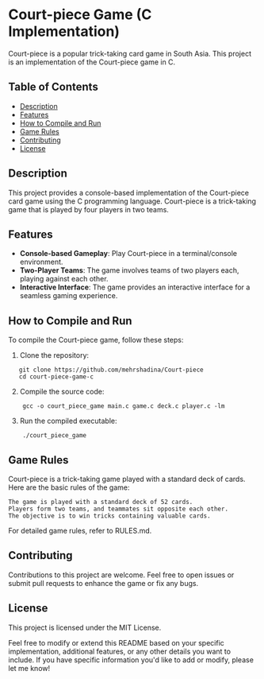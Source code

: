 # Court-piece Game (C Implementation)

Court-piece is a popular trick-taking card game in South Asia. This project is an implementation of the Court-piece game in C.

## Table of Contents

- [Description](#description)
- [Features](#features)
- [How to Compile and Run](#how-to-compile-and-run)
- [Game Rules](#game-rules)
- [Contributing](#contributing)
- [License](#license)

## Description

This project provides a console-based implementation of the Court-piece card game using the C programming language. Court-piece is a trick-taking game that is played by four players in two teams.

## Features

- **Console-based Gameplay**: Play Court-piece in a terminal/console environment.
- **Two-Player Teams**: The game involves teams of two players each, playing against each other.
- **Interactive Interface**: The game provides an interactive interface for a seamless gaming experience.

## How to Compile and Run

To compile the Court-piece game, follow these steps:

1. Clone the repository:
```
   git clone https://github.com/mehrshadina/Court-piece
   cd court-piece-game-c
```
2. Compile the source code:
```
    gcc -o court_piece_game main.c game.c deck.c player.c -lm
```
3. Run the compiled executable:
```
    ./court_piece_game
```
## Game Rules

Court-piece is a trick-taking game played with a standard deck of cards. Here are the basic rules of the game:

    The game is played with a standard deck of 52 cards.
    Players form two teams, and teammates sit opposite each other.
    The objective is to win tricks containing valuable cards.

For detailed game rules, refer to RULES.md.

## Contributing

Contributions to this project are welcome. Feel free to open issues or submit pull requests to enhance the game or fix any bugs.

## License

This project is licensed under the MIT License.

Feel free to modify or extend this README based on your specific implementation, additional features, or any other details you want to include. If you have specific information you'd like to add or modify, please let me know!


